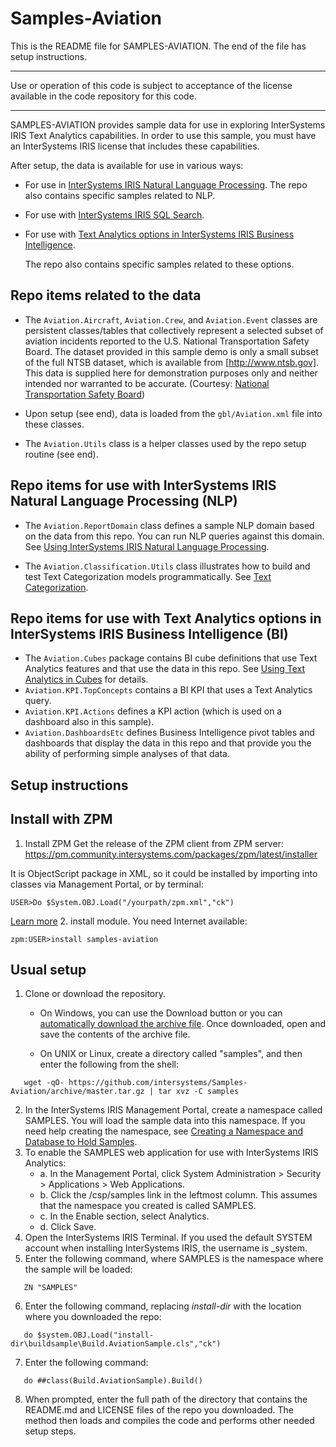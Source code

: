 # Samples-Aviation
This is the README file for SAMPLES-AVIATION. 
The end of the file has setup instructions.
************************************************************************************
Use or operation of this code is subject to acceptance of the license available in the code 
repository for this code.
************************************************************************************
SAMPLES-AVIATION provides sample data for use in exploring InterSystems IRIS Text Analytics capabilities. 
In order to use this sample, you must have an InterSystems IRIS license that includes these capabilities.

After setup, the data is available for use in various ways:
* For use in [InterSystems IRIS Natural Language Processing](http://docs.intersystems.com/irislatest/csp/docbook/DocBook.UI.Page.cls?KEY=GIKNOW).
  The repo also contains specific samples related to NLP.
* For use with [InterSystems IRIS SQL Search](http://docs.intersystems.com/irislatest/csp/docbook/DocBook.UI.Page.cls?KEY=GSQLSRCH).
* For use with [Text Analytics options in InterSystems IRIS Business Intelligence](http://docs.intersystems.com/irislatest/csp/docbook/DocBook.UI.Page.cls?KEY=D2MODADV_ch_iknow).
  
  The repo also contains specific samples related to these options.

## Repo items related to the data
* The `Aviation.Aircraft`, `Aviation.Crew`, and `Aviation.Event` classes are persistent
  classes/tables that collectively represent a selected subset of aviation 
  incidents reported to the U.S. National Transportation Safety Board. 
  The dataset provided in this sample demo is only a small subset of the full NTSB dataset,
  which is available from [http://www.ntsb.gov]. This data is supplied here for demonstration
  purposes only and neither intended nor warranted to be accurate. (Courtesy: [National Transportation
  Safety Board](http://www.ntsb.gov))
  
* Upon setup (see end), data is loaded from the `gbl/Aviation.xml` file into these
  classes.

* The `Aviation.Utils` class is a helper classes used by the repo setup routine (see end).

## Repo items for use with InterSystems IRIS Natural Language Processing (NLP) 
* The `Aviation.ReportDomain` class defines a sample NLP domain based on the data
  from this repo. You can run NLP queries against this domain. See [Using InterSystems IRIS Natural Language Processing](http://docs.intersystems.com/irislatest/csp/docbook/DocBook.UI.Page.cls?KEY=GIKNOW).

* The `Aviation.Classification.Utils` class illustrates how to build and test Text 
  Categorization models programmatically. See [Text Categorization](http://docs.intersystems.com/irislatest/csp/docbook/DocBook.UI.Page.cls?KEY=GIKNOW_textcat).


## Repo items for use with Text Analytics options in InterSystems IRIS Business Intelligence (BI)
* The `Aviation.Cubes` package contains BI cube definitions that use Text Analytics features
  and that use the data in this repo. See [Using Text Analytics in Cubes](http://docs.intersystems.com/irislatest/csp/docbook/DocBook.UI.Page?KEY=D2MODADV_ch_iknow) for details.
* `Aviation.KPI.TopConcepts` contains a BI KPI that uses a Text Analytics query.
* `Aviation.KPI.Actions` defines a KPI action (which is used on a dashboard also in this sample).
* `Aviation.DashboardsEtc` defines Business Intelligence pivot tables and dashboards
  that display the data in this repo and that provide you the ability of performing
  simple analyses of that data.

## Setup instructions

## Install with ZPM
1. Install ZPM
Get the release of the ZPM client from ZPM server: https://pm.community.intersystems.com/packages/zpm/latest/installer

It is ObjectScript package in XML, so it could be installed by importing into classes via Management Portal, or by terminal:
```
USER>Do $System.OBJ.Load("/yourpath/zpm.xml","ck")
```

[Learn more](https://community.intersystems.com/post/introducing-intersystems-objectscript-package-manager)
2. install module. You need Internet available:
```
zpm:USER>install samples-aviation
```

## Usual setup

1. Clone or download the repository. 

   * On Windows, you can use the Download button or you can [automatically download the archive file](https://github.com/intersystems/Samples-Aviation/archive/master.zip). Once downloaded, open and save the contents of the archive file.

   * On UNIX or Linux, create a directory called "samples", and then enter the following from the shell:   
```
   wget -qO- https://github.com/intersystems/Samples-Aviation/archive/master.tar.gz | tar xvz -C samples  
```

2. In the InterSystems IRIS Management Portal, create a namespace called SAMPLES. You will load the sample data into this namespace. If you need help creating the namespace, see [Creating a Namespace and Database to Hold Samples](http://docs.intersystems.com/irislatest/csp/docbook/DocBook.UI.Page.cls?KEY=ASAMPLES_createns). 
3. To enable the SAMPLES web application for use with InterSystems IRIS Analytics:
    * a.  In the Management Portal, click System Administration > Security > Applications > Web Applications.
    * b.  Click the /csp/samples link in the leftmost column. This assumes that the namespace you created is called SAMPLES.
    * c.  In the Enable section, select Analytics.
    * d.  Click Save.
4. Open the InterSystems IRIS Terminal. If you used the default SYSTEM account when installing InterSystems IRIS, the username is \_system.
5. Enter the following command, where SAMPLES is the namespace where the sample will be loaded:
```
   ZN "SAMPLES"
```
6. Enter the following command, replacing *install-dir* with the location where you downloaded the repo:
```
   do $system.OBJ.Load("install-dir\buildsample\Build.AviationSample.cls","ck")
```
7. Enter the following command:
```  
   do ##class(Build.AviationSample).Build()
```
8. When prompted, enter the full path of the directory that contains the README.md and LICENSE files of the repo you downloaded. The method then loads and compiles the code and performs other needed setup steps.


